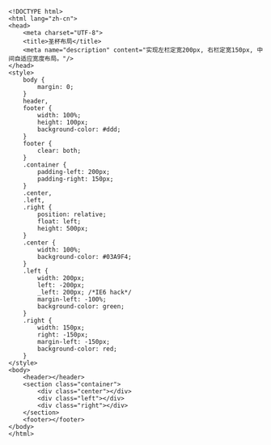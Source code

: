     <!DOCTYPE html>
    <html lang="zh-cn">
    <head>
        <meta charset="UTF-8">
        <title>圣杯布局</title>
        <meta name="description" content="实现左栏定宽200px, 右栏定宽150px, 中间自适应宽度布局。"/>
    </head>
    <style>
        body {
            margin: 0;
        }
        header,
        footer {
            width: 100%;
            height: 100px;
            background-color: #ddd;
        }
        footer {
            clear: both;
        }
        .container {
            padding-left: 200px;
            padding-right: 150px;
        }
        .center,
        .left,
        .right {
            position: relative;
            float: left;
            height: 500px;
        }
        .center {
            width: 100%;
            background-color: #03A9F4;
        }
        .left {
            width: 200px;
            left: -200px;
            _left: 200px; /*IE6 hack*/
            margin-left: -100%;
            background-color: green;
        }
        .right {
            width: 150px;
            right: -150px;
            margin-left: -150px;
            background-color: red;
        }
    </style>
    <body>
        <header></header>
        <section class="container">
            <div class="center"></div>
            <div class="left"></div>
            <div class="right"></div>
        </section>
        <footer></footer>
    </body>
    </html>
